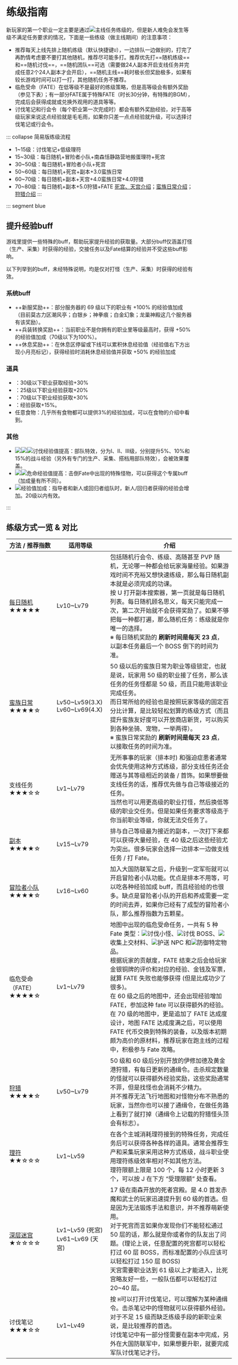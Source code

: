 # 练级指南

新玩家的第一个职业一定主要是通过<img src="/images/icons/061412.png" class="no-zoom" />主线任务练级的，但是新人难免会发生等级不满足任务要求的情况，下面是一些练级（做主线期间）的注意事项：
* 推荐每天上线先排上随机练级（默认快捷键`U`），一边排队一边做别的，打完了再酌情考虑要不要打其他随机，推荐尽可能多打。推荐优先打==随机练级==和==随机讨伐==，==随机团队==可选（需要做24人副本开启支线任务并完成任意2个24人副本才会开启），==随机主线==耗时极长但奖励极多，如果有较长游戏时间可以打一打，其他随机任务不推荐。
* 临危受命（FATE）在低等级不是最好的练级策略，但是高等级会有额外奖励（参见下表）；有一部分FATE属于特殊FATE（时长30分钟，有特殊的BGM），完成后会获得成就或兑换外观用的道具等等。
* 讨伐笔记和行会令（每个职业第一次完成时）都会有额外奖励经验，对于高等级玩家来说这点经验就是毛毛雨，如果你只差一点点经验就升级，可以选择讨伐笔记或行会令。

::: collapse 简易版练级流程

* 1~15级：讨伐笔记+低级理符
* 15~30级：每日随机+冒险者小队+南森恬静路营地搬蛋理符+死宫
* 30~50级：每日随机+冒险者小队+死宫
* 50~60级：每日随机+死宫+副本+3.0蛮族日常
* 60~70级：每日随机+副本+天宫+4.0蛮族日常+4.0狩猎
* 70~80级：每日随机+副本+5.0狩猎+FATE
[死宫、天宫介绍](/topic/dd.md)；[蛮族日常介绍](/topic/daily.md#蛮族日常)；[狩猎介绍](/topic/battle.md#狩猎)
:::

::: segment blue 
## 提升经验buff

游戏里提供一些特殊的buff，帮助玩家提升经验的获取量。大部分buff仅涵盖打怪（生产、采集）时获得的经验，交接任务以及Fate结算的经验并不受这些buff影响。

以下列举到的buff，未经特殊说明，均是仅对打怪（生产、采集）时获得的经验有效。

### 系统buff

* ++新服奖励++：部分服务器的 69 级以下的职业有 +100% 的经验值加成（目前莫古力区潮风亭；白银乡；神拳痕；白金幻象；龙巢神殿这几个服务器有该奖励）。
* ++兵装转换奖励++：当前职业不是你拥有的职业里等级最高时，获得 +50% 的经验值加成（70级以下为100%）。
* ++休息奖励++：在休息区停留或下线可以累积休息经验值（经验值右下方出现小月亮标记），获得经验时消耗休息经验值并获取 +50% 的经验加成

### 道具

* <Item name="初学者指环" />：30级以下职业获取经验+30%
* <Item name="友谊头花" />：25级以下职业经验获取+20%
* <Item name="以太之光耳坠" />：70级以下职业经验获取+30%
* <Item name="军用战斗指南" />：经验获取+15%。
* 任意食物：几乎所有食物都可以提供3%的经验加成，可以在食物的介绍中看到。

### 其他

* <img src="/images/buffs/016513.png" class="no-zoom sm-icon" /><img src="/images/buffs/016538.png" class="no-zoom sm-icon" /><img src="/images/buffs/016563.png" class="no-zoom sm-icon" />讨伐经验值提高：部队特效，分为I、II、III级，分别提升5%、10%和15%的战斗经验（另外有专门的生产、采集、搭档用部队特效），会被<Item name="军用战斗指南" />效果覆盖。
* <img src="/images/buffs/016225.png" class="no-zoom sm-icon" /><img src="/images/buffs/016226.png" class="no-zoom sm-icon" />危命经验值提高：击倒Fate中出现的特殊怪物，可以获得这个专属buff（加成量有所不同）。
* <img src="/images/buffs/016222.png" class="no-zoom sm-icon" />经验值加成：指导者和新人或回归者组队时，新人/回归者获得的经验会增加。20级以内有效。

:::

## 练级方式一览 & 对比
<!--需要补图-->
<div class="md-table">
  <table class="ui compact grey striped unstackable table" style="min-width: 38em;">
    <thead>
      <tr>
        <th style="width: 7em;">方法 / 推荐指数</th>
        <th style="width: 8em;">适用等级</th>
        <th>介绍</th></tr>
    </thead>
    <tbody>
      <tr>
        <td>
          <a href="/basic/battle.html#随机副本" class="">每日随机</a>
          <br>★★★★★</td>
        <td>Lv10~Lv79</td>
        <td>包括随机行会令、练级、高随甚至 PVP 随机，无论哪一种都会给玩家海量经验。如果游戏时间不充裕又想快速练级，那么每日随机副本就是必须完成的功课。
          <br>按 U 打开副本搜索器，第一页就是每日随机列表。每日随机顾名思义，每天只能完成一次，第二次开始就不会获得奖励了。如果不够把每一种都打遍，那么随机任务：练级就是你唯一的选择。
          <br>※ 每日随机奖励的
          <strong>刷新时间是每天 23 点</strong>，以副本任务最后一个 BOSS 倒下的时间为准。</td></tr>
      <tr>
        <td>
          <a href="/topic/daily.html#蛮族日常" class="">蛮族日常</a>
          <br>★★★★☆</td>
        <td>Lv50~Lv59(3.X)
          <br>Lv60~Lv69(4.X)</td>
        <td>50 级以后的蛮族日常为职业等级锁定，也就是说，玩家用 50 级的职业接了任务，那么该任务的任务怪都是 50 级，而且只能用该职业完成任务。
          <br>而日常所给的经验也是按照玩家等级的固定百分比计算，是比较轻松划算的练级方式（而且提升蛮族友好度可以开放商店新货，可以购买到各种坐骑、宠物，一举两得）。
          <br>※ 蛮族日常奖励的
          <strong>刷新时间是每天 23 点</strong>，以接取任务的时间为准。</td></tr>
      <tr>
        <td>支线任务
          <br>★★★☆☆</td>
        <td>Lv1~Lv79</td>
        <td>无所事事的玩家（排本时) 和强迫症患者通常会优先使用这种方式练级，部分支线任务还会赠送与其等级相近的装备 / 首饰。如果想要做支线任务的话，推荐优先做与自己等级接近的任务。
          <br>当然也可以用更高级的职业打怪，然后换低等级的职业交任务。但是如果任务要求等级高于你当前职业等级，你就无法交任务了。</td></tr>
      <tr>
        <td>
          <a href="/basic/battle.html#关于副本" class="">副本</a>
          <br>★★★★☆</td>
        <td>Lv15~Lv79</td>
        <td>排与自己等级最为接近的副本，一次打下来都可以获得大量经验，在 40 级之后这些经验尤为突出。很多玩家会选择一边排本一边做支线任务 / 打 Fate。</td></tr>
      <tr>
        <td>
          <a href="/advanced/grandCompany.html" class="">冒险者小队</a>
          <br>★★★★☆</td>
        <td>Lv16~Lv60</td>
        <td>加入大国防联军之后，升级到一定军衔就可以开启冒险者小队功能。优点是排本不用等，可以吃各种经验加成 buff，而且经验给的也很多。缺点是冒险者小队的开启和养成需要一定的时间去弄，如果你已经有了成型的冒险者小队，那么推荐指数为五颗星。</td></tr>
      <tr>
        <td>临危受命（FATE）
          <br>★★★★☆</td>
        <td>Lv1~Lv79</td>
        <td>地图中出现的临危受命任务，一共有 5 种 Fate 类型：<img src="/images/icons/060501.png" class="no-zoom sm-icon">讨伐小怪、<img src="/images/icons/060502.png" class="no-zoom sm-icon">讨伐 BOSS、<img src="/images/icons/060503.png" class="no-zoom sm-icon">收集上交材料、<img src="/images/icons/060504.png" class="no-zoom sm-icon">护送 NPC 和<img src="/images/icons/060505.png" class="no-zoom sm-icon">防御特定物品。<br>
        根据玩家的贡献度，FATE 结束之后会给玩家金银铜牌的评价和对应的经验、金钱及军票，就算 FATE 失败也能够获得 (但是比成功少了很多)。<br>
        在 60 级之后的地图中，还会出现经验增加 FATE，参加这种 fate 可以获得额外的经验。<br>
        在 70 级的地图中，更是追加了 FATE 达成度设计，地图 FATE 达成度满之后，可以使用 FATE 代币交换到特殊的装备，以及版本初期颇为高价的原材料，推荐玩家在跑主线的过程中，积极参与 Fate 攻略。
          </td></tr>
      <tr>
        <td>
          <a href="/topic/battle.html#狩猎" class="">狩猎</a>
          <br>★★★★☆</td>
        <td>Lv50~Lv79</td>
        <td>50 级和 60 级后分别开放的伊修加德及黄金港狩猎，有每日更新的通缉令。击杀规定数量的怪就可以获得额外经验奖励，这些奖励通常不菲，但是找怪也会消耗不少精力。
          <br>并不推荐无法飞行地图和对怪物分布不熟悉的玩家，当然你也可以接了通缉令，在做任务路上看到了就打掉（通缉令上记载的狩猎怪头顶会有标志）。</td></tr>
      <tr>
        <td>
          <a href="/basic/quest.html#理符任务" class="">理符</a>
          <br>★★☆☆☆</td>
        <td>Lv1~Lv59</td>
        <td>在各个主城消耗理符接到的特殊任务，完成任务后可以获得各种各样的道具。通常会推荐生产和采集玩家采用这种方式练级，战斗职业使用理符练级效率相对不如其他方法。
          <br>理符限额上限是 100 个，每 12 小时更新 3 个，可以按 J 在下方 “受理限额” 处查看。</td></tr>
      <tr>
        <td>
          <a href="/topic/dd.html" class="">深层迷宫</a>
          <br>★☆☆☆☆</td>
        <td>Lv1~Lv59 (死宫)
          <br>Lv61~Lv69 (天宫)</td>
        <td>17 级在南森开放的死者宫殿。是 4.0 首发赤魔和武士的玩家迅速提升到 60 级的首选。但是因为无法锻炼手法和意识，并不推荐萌新使用。
          <br>对于死宫而言如果你发现你们不能轻松通过 50 层的话，那么就是你或者你的队友出了问题。(理论上说，任意配置的死宫都可以轻松打过 60 层 BOSS，而标准配置的小队应该可以轻松打过 150 层 BOSS)
          <br>天宫需要职业达到 61 级以上才能进入，比死宫略友好一些，一般队伍都可以轻松打过 20~40 层。</td></tr>
      <tr>
        <td>讨伐笔记
          <br>★★★☆☆</td>
        <td>Lv1~Lv49</td>
        <td>按
          <code>H</code>可以打开讨伐笔记，可以理解为某种通缉令。击杀笔记中的怪物就可以获得额外经验。对于不足 15 级而缺乏练级手段的新职业来说，是比较推荐的首选。
          <br>讨伐笔记中有一部分怪需要在副本中完成，另外在大国防联军中，如果想要升职，就要完成军队讨伐笔记才行。</td></tr>
    </tbody>
  </table>
</div>

<!--|     方法/推荐指数    |  适用等级  |  介绍  |
| ------------------- | --------- | ------ |
| [每日随机](/basic/battle.md#随机副本)<br>★★★★★ |  Lv10~Lv79 | 包括随机行会令、练级、高随甚至PVP随机，无论哪一种都会给玩家海量经验。如果游戏时间不充裕又想快速练级，那么每日随机副本就是必须完成的功课。<br>按U打开副本搜索器，第一页就是每日随机列表。每日随机顾名思义，每天只能完成一次，第二次开始就不会获得奖励了。如果不够把每一种都打遍，那么随机任务：练级就是你唯一的选择。<br>※ 每日随机奖励的**刷新时间是每天23点**，以副本任务最后一个BOSS倒下的时间为准。 |
| [蛮族日常](/topic/daily.md#蛮族日常)<br>★★★★☆ | Lv50~Lv59(3.X)<br>Lv60~Lv69(（)4.X) | 50级以后的蛮族日常为职业等级锁定，也就是说，玩家用50级的职业接了任务，那么该任务的任务怪都是50级，而且只能用该职业完成任务。<br>而日常所给的经验也是按照玩家等级的固定百分比计算，是比较轻松划算的练级方式（而且提升蛮族友好度可以开放商店新货，可以购买到各种坐骑、宠物，一举两得）。<br>※ 蛮族日常奖励的**刷新时间是每天23点**，以接取任务的时间为准。 |
| 支线任务<br>★★★☆☆ | Lv1~Lv79 | 无所事事的玩家（排本时)和强迫症患者通常会优先使用这种方式练级，部分支线任务还会赠送与其等级相近的装备/首饰。如果想要做支线任务的话，推荐优先做与自己等级接近的任务。<br>当然也可以用更高级的职业打怪，然后换低等级的职业交任务。但是如果任务要求等级高于你当前职业等级，你就无法交任务了。 |
|  [副本](/basic/battle.md#关于副本)<br> ★★★★☆   | Lv15~Lv79 | 排与自己等级最为接近的副本，一次打下来都可以获得大量经验，在40级之后这些经验尤为突出。很多玩家会选择一边排本一边做支线任务/打Fate。 |
| [冒险者小队](/advanced/grandCompany.md)<br>★★★★☆ | Lv16~Lv60 | 加入大国防联军之后，升级到一定军衔就可以开启冒险者小队功能。优点是排本不用等，可以吃各种经验加成buff，而且经验给的也很多。缺点是冒险者小队的开启和养成需要一定的时间去弄，如果你已经有了成型的冒险者小队，那么推荐指数为五颗星。 |
|  临危受命（FATE）<br>★★★★☆  | Lv1~Lv79 | 地图中出现的临危受命任务，一共有5种Fate类型：讨伐小怪<img src="/images/icons/060501.png" class="no-zoom sm-icon" />、讨伐BOSS<img src="/images/icons/060502.png" class="no-zoom sm-icon" />、收集上交材料<img src="/images/icons/060503.png" class="no-zoom sm-icon" />、护送NPC<img src="/images/icons/060504.png" class="no-zoom sm-icon" />和防御特定物品<img src="/images/icons/060505.png" class="no-zoom sm-icon" />。<br>根据玩家的贡献度，FATE结束之后会给玩家金银铜牌的评价和对应的经验、金钱及军票，就算FATE失败也能够获得(但是比成功少了很多)。<br>在60级之后的地图中，还会出现经验增加FATE，参加这种fate可以获得额外的经验。<br>在70级的地图中，更是追加了FATE达成度设计，地图FATE达成度满之后，可以使用FATE代币交换到特殊的装备，以及版本初期颇为高价的原材料，推荐玩家在跑主线的过程中，积极参与Fate攻略。 |
|   [狩猎](/topic/battle.md#狩猎)<br>★★★★☆  | Lv50~Lv79 | 50级和60级后分别开放的伊修加德及黄金港狩猎，有每日更新的通缉令。击杀规定数量的怪就可以获得额外经验奖励，这些奖励通常不菲，但是找怪也会消耗不少精力。<br>并不推荐无法飞行地图和对怪物分布不熟悉的玩家，当然你也可以接了通缉令，在做任务路上看到了就打掉（通缉令上记载的狩猎怪头顶会有标志）。 |
|   [理符](/basic/quest.md#理符任务)<br>★★☆☆☆  | Lv1~Lv59 | 在各个主城消耗理符接到的特殊任务，完成任务后可以获得各种各样的道具。通常会推荐生产和采集玩家采用这种方式练级，战斗职业使用理符练级效率相对不如其他方法。<br>理符限额上限是100个，每12小时更新3个，可以按J在下方“受理限额”处查看。 |
| [深层迷宫](/topic/dd.md)<br>★☆☆☆☆ | Lv1~Lv59(死宫)<br>Lv61~Lv69(天宫) | 17级在南森开放的死者宫殿。是4.0首发赤魔和武士的玩家迅速提升到60级的首选。但是因为无法锻炼手法和意识，并不推荐萌新使用。<br>对于死宫而言如果你发现你们不能轻松通过50层的话，那么就是你或者你的队友出了问题。(理论上说，任意配置的死宫都可以轻松打过60层BOSS，而标准配置的小队应该可以轻松打过150层BOSS)<br>天宫需要职业达到61级以上才能进入，比死宫略友好一些，一般队伍都可以轻松打过20~40层。 |
| 讨伐笔记<br>★★★☆☆ | Lv1~Lv49 | 按`H`可以打开讨伐笔记，可以理解为某种通缉令。击杀笔记中的怪物就可以获得额外经验。对于不足15级而缺乏练级手段的新职业来说，是比较推荐的首选。<br>讨伐笔记中有一部分怪需要在副本中完成，另外在大国防联军中，如果想要升职，就要完成军队讨伐笔记才行。 |-->